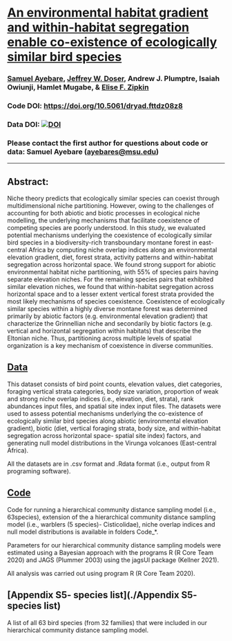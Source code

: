 #  [An environmental habitat gradient and within-habitat segregation enable co-existence of ecologically similar bird species](https://royalsocietypublishing.org/doi/pdf/10.1098/rspb.2023.0467)

### [Samuel Ayebare](https://github.com/samwiry), [Jeffrey W. Doser](https://github.com/doserjef), Andrew J. Plumptre, Isaiah Owiunji, Hamlet Mugabe, & [Elise F. Zipkin](https://zipkinlab.org/)

### Code DOI: https://doi.org/10.5061/dryad.fttdz08z8

### Data DOI: [![DOI](https://zenodo.org/badge/DOI/10.5281/zenodo.7951611.svg)](https://doi.org/10.5281/zenodo.7951611)

### Please contact the first author for questions about code or data: Samuel Ayebare (ayebares@msu.edu)

__________________________________________________________________________________________________________________________________________

## Abstract:
Niche theory predicts that ecologically similar species can coexist through multidimensional niche partitioning. However, owing to the challenges of accounting for both abiotic and biotic processes in ecological niche modelling, the underlying mechanisms that facilitate coexistence of competing species are poorly understood. In this study, we evaluated potential mechanisms underlying the coexistence of ecologically similar bird species in a biodiversity-rich transboundary montane forest in east-central Africa by computing niche overlap indices along an environmental elevation gradient, diet, forest strata, activity patterns and within-habitat segregation across horizontal space. We found strong support for abiotic environmental habitat niche partitioning, with 55% of species pairs having separate elevation niches. For the remaining species pairs that exhibited similar elevation niches, we found that within-habitat segregation across horizontal space and to a lesser extent vertical forest strata provided the most likely mechanisms of species coexistence. Coexistence of ecologically similar species within a highly diverse montane forest was determined primarily by abiotic factors (e.g. environmental elevation gradient) that characterize the Grinnellian niche and secondarily by biotic factors (e.g. vertical and horizontal segregation within habitats) that describe the Eltonian niche. Thus, partitioning across multiple levels of spatial organization is a key mechanism of coexistence in diverse communities.


## [Data](./Data)

This dataset consists of bird point counts, elevation values, diet categories, foraging vertical strata categories, body size variation, proportion of weak and strong niche overlap indices (i.e., elevation, diet, strata), rank abundances input files, and spatial site index input files. The datasets were used to assess potential mechanisms underlying the co-existence of ecologically similar bird species along abiotic (environmental elevation gradient), biotic (diet, vertical foraging strata, body size, and within-habitat segregation across horizontal space- spatial site index) factors, and generating null model distributions in the Virunga volcanoes (East-central Africa).

All the datasets are in .csv format and .Rdata format (i.e., output from R programing software).


## [Code](./Code)

Code for running a hierarchical community distance sampling model (i.e., 63species), 
extension of the a hierarchical community distance sampling model  (i.e., warblers (5 species)- Cisticolidae), 
niche overlap indices and null model distributions is available in folders Code_*.

Parameters for our hierarchical community distance sampling models were estimated using a Bayesian approach 
with the programs R (R Core Team 2020) and JAGS (Plummer 2003) using the jagsUI package (Kellner 2021).

All analysis was carried out using program R (R Core Team 2020).


## [Appendix S5- species list](./Appendix S5- species list)
 A list of all 63 bird species (from 32 families) that were included in our hierarchical community distance sampling model.
